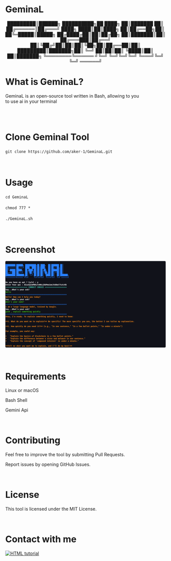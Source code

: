 # GeminaL
<p align="center">
█████████║██████╗ ██████████╗██ ████╗  ██║███████ ██║   
██╔══════║██╔═══╝ ████╗ ████║██║████╗  ██║██╔══██╗██║     
██╚═█████║█████╗  ██╔████╔██║██║██╔██╗ ██║███████║██║     
██╔═══███║██╔══╝  ██║╚██╔╝██║██║██║╚██╗██║██╔══██║██║     
█████████║███████╗██║ ╚═╝ ██║██║██║ ╚████║██║  ██║███████╗
╚════════╚══════ ╝╚═╝     ╚═╝╚═╝╚═╝  ╚═══╝╚═╝  ╚═╝ ══════╝
</p>

# What is GeminaL?

GeminaL is an open-source tool written in Bash, allowing to you <br>
to use ai in your terminal

<br><br>


# Clone Geminal Tool

`git clone https://github.com/aker-1/GeminaL.git`<br><br><br>


# Usage
`cd GeminaL`<br><br>
`chmod 777 *`<br><br>
`./GeminaL.sh`<br><br>
<br>

# Screenshot

<p align="center">
  <img src="GeminaL_Photo.png" alt="GeminaL Screenshot" style="border-radius:3px">
</p>

<br>

# Requirements

Linux or macOS

Bash Shell

Gemini Api

<br>

# Contributing

Feel free to improve the tool by submitting Pull Requests.

Report issues by opening GitHub Issues.

<br>

# License

This tool is licensed under the MIT License.

<br>

# Contact with me

<a href="https://t.me/aker_1"><img src="https://cdn-icons-png.flaticon.com/128/3536/3536661.png" alt="HTML tutorial" style="width:42px;height:42px; width='20'"></a>